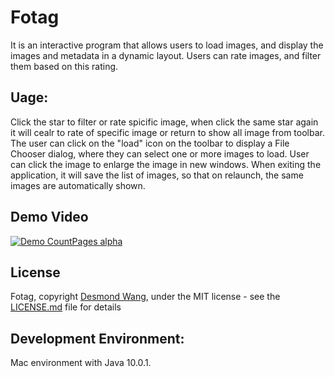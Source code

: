 # Fotag
It is an interactive program that allows users to load images, and display the images and metadata in a dynamic layout. Users can rate images, and filter them based on this rating.

## Uage:
Click the star to filter or rate spicific image, when click the same star again it will cealr to rate of specific image or return to show all image from toolbar.
The user can click on the "load" icon on the toolbar to display a File Chooser dialog, where they can select one or more images to load.
 User can click the image to enlarge the image in new windows.
 When exiting the application, it will save the list of images, so that on relaunch, the same images are automatically shown.
 
## Demo Video
[![Demo CountPages alpha](https://j.gifs.com/0Vk65v.gif)](https://youtu.be/3VmMZe8GEd8)

## License
Fotag, copyright [Desmond Wang](https://github.com/desmond-wang), under the MIT license - see the [LICENSE.md](LICENSE.md) file for details

## Development Environment:
Mac environment with Java 10.0.1.


